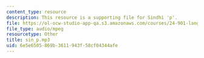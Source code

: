 ```yaml
---
content_type: resource
description: This resource is a supporting file for Sindhi 'p'.
file: https://ol-ocw-studio-app-qa.s3.amazonaws.com/courses/24-901-language-and-its-structure-i-phonology-fall-2010/6e5e6505869b3611943f58cf04344afe_sin_p.mp3
file_type: audio/mpeg
resourcetype: Other
title: sin_p.mp3
uid: 6e5e6505-869b-3611-943f-58cf04344afe
---
```

